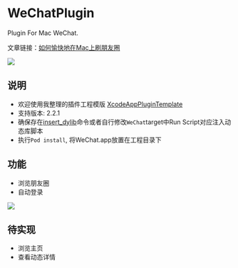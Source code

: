 # WeChatPlugin
Plugin For Mac WeChat.

文章链接：[如何愉快地在Mac上刷朋友圈](http://alayshchen.github.io/2017/03/07/如何愉快地在Mac上刷朋友圈/)

![](http://ofg6kncyv.bkt.clouddn.com/WeChat_logo_icon.png)

## 说明
* 欢迎使用我整理的插件工程模版 [XcodeAppPluginTemplate](https://github.com/AlayshChen/XcodeAppPluginTemplate)
* 支持版本: 2.2.1
* 确保存在[insert_dylib](https://github.com/Tyilo/insert_dylib)命令或者自行修改`WeChat`target中Run Script对应注入动态库脚本
* 执行`Pod install`, 将WeChat.app放置在工程目录下

## 功能
* 浏览朋友圈
* 自动登录

![](http://alayshchen.github.io/images/201703260.png)

## 待实现
* 浏览主页
* 查看动态详情
